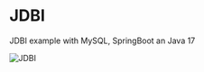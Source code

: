 # JDBI
JDBI example with MySQL, SpringBoot an Java 17


![JDBI](https://github.com/AdrianZawadzkiDDay/JDBI/assets/45298383/dcc8f2be-0ac2-4a24-9ebe-8db7b54c1890)

